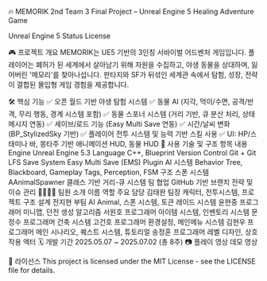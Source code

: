 🔥 MEMORIK
2nd Team 3 Final Project – Unreal Engine 5 Healing Adventure Game

Unreal Engine 5
Status
License

🎮 프로젝트 개요
MEMORIK는 UE5 기반의 3인칭 서바이벌 어드벤처 게임입니다.
플레이어는 폐허가 된 세계에서 살아남기 위해 자원을 수집하고, 야생 동물을 상대하며, 잃어버린 '메모리'를 찾아나섭니다.
판타지와 SF가 뒤섞인 세계관 속에서 탐험, 성장, 전략이 결합된 몰입형 게임 경험을 제공합니다.

🛠️ 핵심 기능
✅ 오픈 월드 기반 야생 탐험 시스템
✅ 동물 AI (지각, 먹이/수면, 공격/반격, 무리 행동, 경계 시스템 포함)
✅ 동물 스포너 시스템 (거리 기반, 큐 분산 처리, 상태 메시지 연동)
✅ 세이브/로드 기능 (Easy Multi Save 연동)
✅ 시간/날씨 변화 (BP_StylizedSky 기반)
✅ 플레이어 전투 시스템 및 능력 기반 스킬 사용
✅ UI: HP/스태미나 바, 몽타주 기반 애니메이션 HUD, 동물 HUD
🧠 사용 기술 및 구조
항목	내용
Engine	Unreal Engine 5.3
Language	C++, Blueprint
Version Control	Git + Git LFS
Save System	Easy Multi Save (EMS) Plugin
AI 시스템	Behavior Tree, Blackboard, Gameplay Tags, Perception, FSM 구조
스폰 시스템	AAnimalSpawner 클래스 기반 거리-큐 시스템
팀 협업	GitHub 기반 브랜치 전략 및 이슈 관리
👨‍👩‍👧‍👦 팀원 소개
이름	역할	주요 담당
김태완	팀장	캐릭터, 전투시스템, 프로젝트 구조 설계
전지현	부팀	AI Animal, 스폰 시스템, 토큰 레이드 시스템
윤현중	프로그래머	미니맵, 던전 생성 알고리즘
서원호	프로그래머	아이템 시스템, 인벤토리 시스템
문정수	프로그래머	건축 시스템
고건호	프로그래머	환경설정, 메인메뉴 시스템
김현우	프로그래머	메인 시나리오, 퀘스트 시스템, 튜토리얼
송정훈	프로그래머	레벨 디자인, 상호작용 엑터
🗓️ 개발 기간
2025.05.07 ~ 2025.07.02 (총 8주)
📷 플레이 영상
데모 영상

📃 라이선스
This project is licensed under the MIT License - see the LICENSE file for details.
